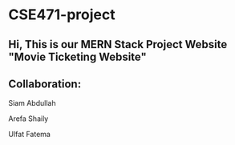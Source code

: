 # CSE471-project

## Hi, This is our MERN Stack Project Website "Movie Ticketing Website"

## Collaboration:
Siam Abdullah

Arefa Shaily

Ulfat Fatema
